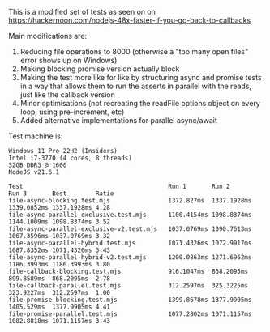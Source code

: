 This is a modified set of tests as seen on on https://hackernoon.com/nodejs-48x-faster-if-you-go-back-to-callbacks

Main modifications are:
1. Reducing file operations to 8000 (otherwise a "too many open files" error shows up on Windows)
2. Making blocking promise version actually block
3. Making the test more like for like by structuring async and promise tests in a way that allows them to run the asserts in parallel with the reads, just like the callback version
4. Minor optimisations (not recreating the readFile options object on every loop, using pre-increment, etc)
5. Added alternative implementations for parallel async/await 

Test machine is:
```
Windows 11 Pro 22H2 (Insiders)
Intel i7-3770 (4 cores, 8 threads)
32GB DDR3 @ 1600
NodeJS v21.6.1
```

```
Test                                        Run 1       Run 2       Run 3       Best        Ratio
file-async-blocking.test.mjs                1372.827ms  1337.1928ms 1339.0852ms 1337.1928ms 4.28
file-async-parallel-exclusive.test.mjs      1100.4154ms 1098.8374ms 1144.1009ms 1098.8374ms 3.52
file-async-parallel-exclusive-v2.test.mjs   1037.0769ms 1090.7613ms 1067.3596ms 1037.0769ms 3.32
file-async-parallel-hybrid.test.mjs         1071.4326ms 1072.9917ms 1087.8352ms 1071.4326ms 3.43
file-async-parallel-hybrid-v2.test.mjs      1200.0863ms 1271.6962ms 1186.3993ms 1186.3993ms 3.80
file-callback-blocking.test.mjs             916.1047ms  868.2095ms  899.8589ms  868.2095ms  2.78
file-callback-parallel.test.mjs             312.2597ms  325.3225ms  323.9227ms  312.2597ms  1.00
file-promise-blocking.test.mjs              1399.8678ms 1377.9905ms 1405.529ms  1377.9905ms 4.41
file-promise-parallel.test.mjs              1077.2802ms 1071.1157ms 1082.8818ms 1071.1157ms 3.43
```